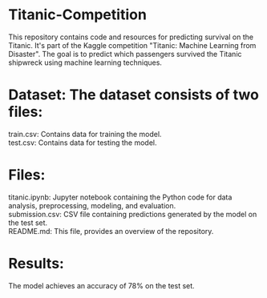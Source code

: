 # Titanic-Competition
This repository contains code and resources for predicting survival on the Titanic. It's part of the Kaggle competition "Titanic: Machine Learning from Disaster". The goal is to predict which passengers survived the Titanic shipwreck using machine learning techniques. 

# Dataset: The dataset consists of two files:
train.csv: Contains data for training the model.<br>
test.csv: Contains data for testing the model.

# Files:
titanic.ipynb: Jupyter notebook containing the Python code for data analysis, preprocessing, modeling, and evaluation.<br>
submission.csv: CSV file containing predictions generated by the model on the test set.<br>
README.md: This file, provides an overview of the repository.

# Results:
The model achieves an accuracy of 78% on the test set.
